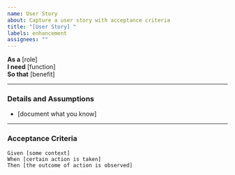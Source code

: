 ```yaml
---
name: User Story
about: Capture a user story with acceptance criteria
title: "[User Story] "
labels: enhancement
assignees: ""
---
```


**As a** [role]  
**I need** [function]  
**So that** [benefit]  

---

### Details and Assumptions
* [document what you know]  

---

### Acceptance Criteria
```gherkin
Given [some context]  
When [certain action is taken]  
Then [the outcome of action is observed]  
